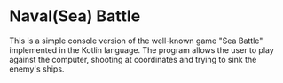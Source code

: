 # Naval(Sea) Battle
This is a simple console version of the well-known game "Sea Battle" implemented in the Kotlin language. The program allows the user to play against the computer, shooting at coordinates and trying to sink the enemy's ships.
